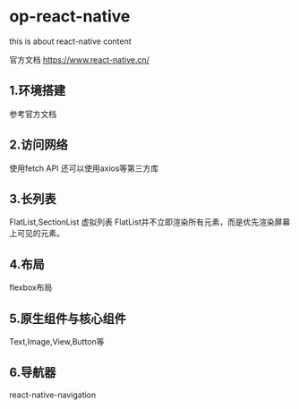 # op-react-native
this is about react-native content

官方文档
https://www.react-native.cn/
## 1.环境搭建
参考官方文档

## 2.访问网络
使用fetch API
还可以使用axios等第三方库

## 3.长列表
FlatList,SectionList
虚拟列表
FlatList并不立即渲染所有元素，而是优先渲染屏幕上可见的元素。

## 4.布局
flexbox布局

## 5.原生组件与核心组件
Text,Image,View,Button等

## 6.导航器
react-native-navigation





